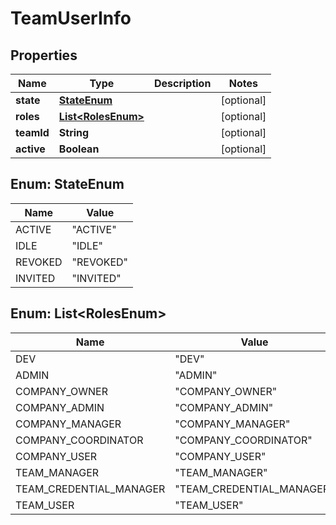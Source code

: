 
# TeamUserInfo

## Properties
Name | Type | Description | Notes
------------ | ------------- | ------------- | -------------
**state** | [**StateEnum**](#StateEnum) |  |  [optional]
**roles** | [**List&lt;RolesEnum&gt;**](#List&lt;RolesEnum&gt;) |  |  [optional]
**teamId** | **String** |  |  [optional]
**active** | **Boolean** |  |  [optional]


<a name="StateEnum"></a>
## Enum: StateEnum
Name | Value
---- | -----
ACTIVE | &quot;ACTIVE&quot;
IDLE | &quot;IDLE&quot;
REVOKED | &quot;REVOKED&quot;
INVITED | &quot;INVITED&quot;


<a name="List<RolesEnum>"></a>
## Enum: List&lt;RolesEnum&gt;
Name | Value
---- | -----
DEV | &quot;DEV&quot;
ADMIN | &quot;ADMIN&quot;
COMPANY_OWNER | &quot;COMPANY_OWNER&quot;
COMPANY_ADMIN | &quot;COMPANY_ADMIN&quot;
COMPANY_MANAGER | &quot;COMPANY_MANAGER&quot;
COMPANY_COORDINATOR | &quot;COMPANY_COORDINATOR&quot;
COMPANY_USER | &quot;COMPANY_USER&quot;
TEAM_MANAGER | &quot;TEAM_MANAGER&quot;
TEAM_CREDENTIAL_MANAGER | &quot;TEAM_CREDENTIAL_MANAGER&quot;
TEAM_USER | &quot;TEAM_USER&quot;



